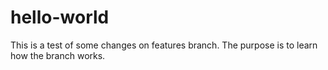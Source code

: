 # hello-world

This is a test of some changes on features branch. The purpose is to learn how the branch works.
